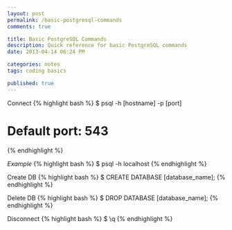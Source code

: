 ```yaml
---
layout: post
permalink: /basic-postgresql-commands
comments: true

title: Basic PostgreSQL Commands
description: Quick reference for basic PostgreSQL commands
date: 2013-04-14 06:24 PM

categories: notes
tags: coding basics

published: true
---
```


Connect
{% highlight bash %}
$ psql -h [hostname] -p [port]
# Default port: 543
{% endhighlight %}

_Example_
{% highlight bash %}
$ psql -h localhost
{% endhighlight %}

Create DB
{% highlight bash %}
$ CREATE DATABASE [database_name];
{% endhighlight %}

Delete DB
{% highlight bash %}
$ DROP DATABASE [database_name];
{% endhighlight %}

Disconnect
{% highlight bash %}
$ \q
{% endhighlight %}